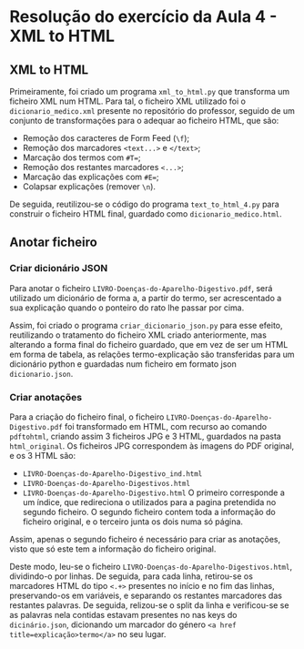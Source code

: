 # Resolução do exercício da Aula 4 - XML to HTML

## XML to HTML
Primeiramente, foi criado um programa `xml_to_html.py` que transforma um ficheiro XML num HTML.
Para tal, o ficheiro XML utilizado foi o `dicionario_medico.xml` presente no repositório do professor, seguido de um conjunto de transformações para o adequar ao ficheiro HTML, que são:
- Remoção dos caracteres de Form Feed (`\f`);
- Remoção dos marcadores `<text...>` e `</text>`;
- Marcação dos termos com `#T=`;
- Remoção dos restantes marcadores `<...>`;
- Marcação das explicações com `#E=`;
- Colapsar explicações (remover `\n`).

De seguida, reutilizou-se o código do programa `text_to_html_4.py` para construir o ficheiro HTML final, guardado como `dicionario_medico.html`.

## Anotar ficheiro

### Criar dicionário JSON
Para anotar o ficheiro `LIVRO-Doenças-do-Aparelho-Digestivo.pdf`, será utilizado um dicionário de forma a, a partir do termo, ser acrescentado a sua explicação quando o ponteiro do rato lhe passar por cima.

Assim, foi criado o programa `criar_dicionario_json.py` para esse efeito, reutilizando o tratamento do ficheiro XML criado anteriormente, mas alterando a forma final do ficheiro guardado, que em vez de ser um HTML em forma de tabela, as relações termo-explicação são transferidas para um dicionário python e guardadas num ficheiro em formato json `dicionario.json`.

### Criar anotações
Para a criação do ficheiro final, o ficheiro `LIVRO-Doenças-do-Aparelho-Digestivo.pdf` foi transformado em HTML, com recurso ao comando `pdftohtml`, criando assim 3 ficheiros JPG e 3 HTML, guardados na pasta `html_original`. Os ficheiros JPG correspondem às imagens do PDF original, e os 3 HTML são:
- `LIVRO-Doenças-do-Aparelho-Digestivo_ind.html`
- `LIVRO-Doenças-do-Aparelho-Digestivos.html`
- `LIVRO-Doenças-do-Aparelho-Digestivo.html`
O primeiro corresponde a um índice, que redireciona o utilizados para a pagina pretendida no segundo ficheiro. O segundo ficheiro contem toda a informação do ficheiro original, e o terceiro junta os dois numa só página.

Assim, apenas o segundo ficheiro é necessário para criar as anotações, visto que só este tem a informação do ficheiro original.

Deste modo, leu-se o ficheiro `LIVRO-Doenças-do-Aparelho-Digestivos.html`, dividindo-o por linhas. De seguida, para cada linha, retirou-se os marcadores HTML do tipo `<.+>` presentes no início e no fim das linhas, preservando-os em variáveis, e separando os restantes marcadores das restantes palavras. De seguida, relizou-se o split da linha e verificou-se se as palavras nela contidas estavam presentes no nas keys do `dicinário.json`, dicionando um marcador do género `<a href title=explicação>termo</a>` no seu lugar.